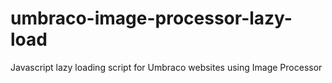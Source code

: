 # umbraco-image-processor-lazy-load
Javascript lazy loading script for Umbraco websites using Image Processor
